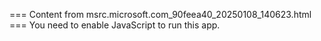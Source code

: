 === Content from msrc.microsoft.com_90feea40_20250108_140623.html ===
You need to enable JavaScript to run this app.
